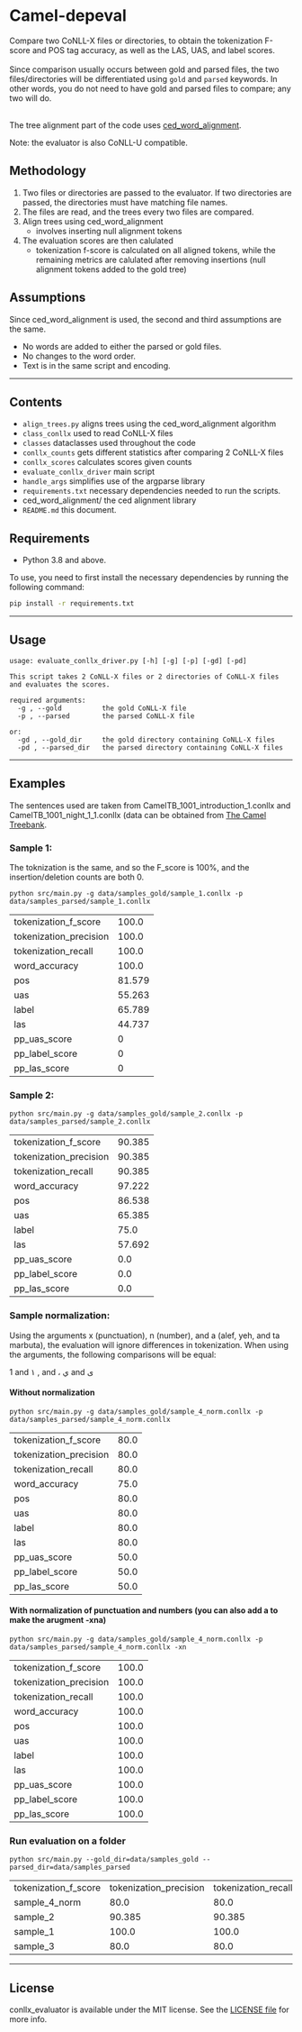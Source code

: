 # Camel-depeval

Compare two CoNLL-X files or directories, to obtain the tokenization F-score and POS tag accuracy, as well as the LAS, UAS, and label scores.<br><br>
Since comparison usually occurs between gold and parsed files, the two files/directories will be differentiated using `gold` and `parsed` keywords. In other words, you do not need to have gold and parsed files to compare; any two will do.<br><br>

The tree alignment part of the code uses <a href="https://github.com/CAMeL-Lab/ced_word_alignment">ced_word_alignment</a>.

Note: the evaluator is also CoNLL-U compatible.

## Methodology
<ol>
<li>Two files or directories are passed to the evaluator. If two directories are passed, the directories must have matching file names.</li>
<li>The files are read, and the trees every two files are compared.</li>
<li>Align trees using ced_word_alignment
<ul><li>involves inserting null alignment tokens</li></ul>
</li>
<li>The evaluation scores are then calulated
<ul><li>tokenization f-score is calculated on all aligned tokens, while the remaining metrics are calulated after removing insertions (null alignment tokens added to the gold tree)</li></ul>
</li>
</ol>




## Assumptions
Since ced_word_alignment is used, the second and third assumptions are the same.
- No words are added to either the parsed or gold files.
- No changes to the word order.
- Text is in the same script and encoding.

---

## Contents

- `align_trees.py` aligns trees using the ced_word_alignment algorithm
- `class_conllx` used to read CoNLL-X files
- `classes` dataclasses used throughout the code
- `conllx_counts` gets different statistics after comparing 2 CoNLL-X files
- `conllx_scores` calculates scores given counts
- `evaluate_conllx_driver` main script
- `handle_args` simplifies use of the argparse library
- `requirements.txt` necessary dependencies needed to run the scripts.
- ced_word_alignment/ the ced alignment library
- `README.md` this document.

## Requirements

- Python 3.8 and above.

To use, you need to first install the necessary dependencies by running the following command:

```bash
pip install -r requirements.txt
```

---

## Usage

```text
usage: evaluate_conllx_driver.py [-h] [-g] [-p] [-gd] [-pd]

This script takes 2 CoNLL-X files or 2 directories of CoNLL-X files and evaluates the scores.

required arguments:
  -g , --gold          the gold CoNLL-X file
  -p , --parsed        the parsed CoNLL-X file

or:
  -gd , --gold_dir     the gold directory containing CoNLL-X files
  -pd , --parsed_dir   the parsed directory containing CoNLL-X files
```

---

## Examples

The sentences used are taken from CamelTB_1001_introduction_1.conllx and CamelTB_1001_night_1_1.conllx (data can be obtained from <a href="http://treebank.camel-lab.com/">The Camel Treebank</a>.

### Sample 1:
The toknization is the same, and so the F_score is 100%, and the insertion/deletion counts are both 0. <br>
```text
python src/main.py -g data/samples_gold/sample_1.conllx -p data/samples_parsed/sample_1.conllx
```
|||
|- |- |
| tokenization_f_score |      100.0 |
| tokenization_precision |    100.0 |
| tokenization_recall |       100.0 |
| word_accuracy |             100.0 |
| pos |                      81.579 |
| uas |                      55.263 |
| label |                    65.789 |
| las |                      44.737 |
| pp_uas_score |                  0 |
| pp_label_score |                0 |
| pp_las_score |                  0 |


### Sample 2:

```text
python src/main.py -g data/samples_gold/sample_2.conllx -p data/samples_parsed/sample_2.conllx
```
|||
|- |- |
| tokenization_f_score |      90.385 |
| tokenization_precision |    90.385 |
| tokenization_recall |       90.385 |
| word_accuracy |             97.222 |
| pos |                       86.538 |
| uas |                       65.385 |
| label |                       75.0 |
| las |                       57.692 |
| pp_uas_score |                 0.0 |
| pp_label_score |               0.0 |
| pp_las_score |                 0.0 |

### Sample normalization:

Using the arguments x (punctuation), n (number), and a (alef, yeh, and ta marbuta), the evaluation will ignore differences in tokenization. When using the arguments, the following comparisons will be equal:

1 and ١
, and ،
ي and ى

#### Without normalization
```text
python src/main.py -g data/samples_gold/sample_4_norm.conllx -p data/samples_parsed/sample_4_norm.conllx 
```
|||
|- |- |
| tokenization_f_score |      80.0 |
| tokenization_precision |    80.0 |
| tokenization_recall |       80.0 |
| word_accuracy |             75.0 |
| pos |                       80.0 |
| uas |                       80.0 |
| label |                     80.0 |
| las |                       80.0 |
| pp_uas_score |              50.0 |
| pp_label_score |            50.0 |
| pp_las_score |              50.0 |

#### With normalization of punctuation and numbers (you can also add a to make the arugment -xna)
```text
python src/main.py -g data/samples_gold/sample_4_norm.conllx -p data/samples_parsed/sample_4_norm.conllx -xn
```
|||
|- |- |
| tokenization_f_score |      100.0 |
| tokenization_precision |    100.0 |
| tokenization_recall |       100.0 |
| word_accuracy |             100.0 |
| pos |                       100.0 |
| uas |                       100.0 |
| label |                     100.0 |
| las |                       100.0 |
| pp_uas_score |              100.0 |
| pp_label_score |            100.0 |
| pp_las_score |              100.0 |


### Run evaluation on a folder
```text
python src/main.py --gold_dir=data/samples_gold --parsed_dir=data/samples_parsed
```
|||||||||||
|- |- |- |- |- |- |- |- |- |- |
|tokenization_f_score| tokenization_precision| tokenization_recall| word_accuracy| pos| uas| label| las| pp_uas_score| pp_label_score| pp_las_score|
|sample\_4\_norm|80\.0|80\.0|80\.0|75\.0|80\.0|80\.0|80\.0|80\.0|50\.0|50\.0|50\.0||
|sample\_2|90\.385|90\.385|90\.385|97\.222|86\.538|65\.385|75\.0|57\.692|0\.0|0\.0|0\.0||
|sample\_1|100\.0|100\.0|100\.0|100\.0|81\.579|55\.263|65\.789|44\.737|0\.0|0\.0|0\.0||
|sample\_3|80\.0|80\.0|80\.0|75\.0|100\.0|100\.0|100\.0|100\.0|100\.0|100\.0|100\.0||

---


## License

conllx_evaluator is available under the MIT license.
See the [LICENSE file](/LICENSE) for more info.